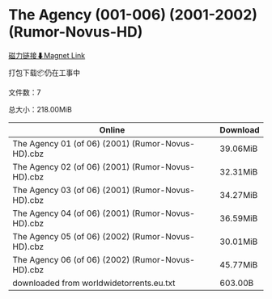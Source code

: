 # The Agency (001-006) (2001-2002) (Rumor-Novus-HD)

[磁力链接⬇Magnet Link](magnet:?xt=urn:btih:d2e0a9ed8e9bb83d6915b0c331cb2343a859952b&dn=The%20Agency%20%28001-006%29%20%282001-2002%29%20%28Rumor-Novus-HD%29)

打包下载📦仍在工事中

文件数：7

总大小：218.00MiB

Online | Download
--- | ---
The Agency 01 (of 06) (2001) (Rumor-Novus-HD).cbz | 39.06MiB
The Agency 02 (of 06) (2001) (Rumor-Novus-HD).cbz | 32.31MiB
The Agency 03 (of 06) (2001) (Rumor-Novus-HD).cbz | 34.27MiB
The Agency 04 (of 06) (2001) (Rumor-Novus-HD).cbz | 36.59MiB
The Agency 05 (of 06) (2002) (Rumor-Novus-HD).cbz | 30.01MiB
The Agency 06 (of 06) (2002) (Rumor-Novus-HD).cbz | 45.77MiB
downloaded from worldwidetorrents.eu.txt | 603.00B
